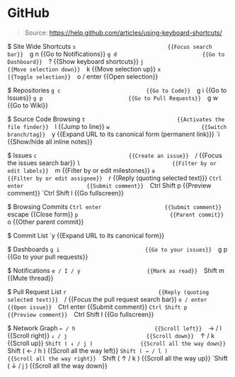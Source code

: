 # GitHub

> Source: https://help.github.com/articles/using-keyboard-shortcuts/

$ Site Wide Shortcuts
    `s                             {{Focus search bar}} 
    `g n                           {{Go to Notifications}} 
    `g d                           {{Go to Dashboard}} 
    `?                             {{Show keyboard shortcuts}} 
    `j                             {{Move selection down}} 
    `k                             {{Move selection up}} 
    `x                             {{Toggle selection}} 
    `o / enter                     {{Open selection}} 

$ Repositories
    `g c                           {{Go to Code}} 
    `g i                           {{Go to Issues}} 
    `g p                           {{Go to Pull Requests}} 
    `g w                           {{Go to Wiki}} 

$ Source Code Browsing
    `t                             {{Activates the file finder}} 
    `l                             {{Jump to line}} 
    `w                             {{Switch branch/tag}} 
    `y                             {{Expand URL to its canonical form (permanent link)}} 
    `i                             {{Show/hide all inline notes}} 

$ Issues
    `c                             {{Create an issue}} 
    `/                             {{Focus the issues search bar}} 
    `l                             {{Filter by or edit labels}} 
    `m                             {{Filter by or edit milestones}} 
    `a                             {{Filter by or edit assignee}} 
    `r                             {{Reply (quoting selected text)}} 
    `Ctrl enter                    {{Submit comment}} 
    `Ctrl Shift p                  {{Preview comment}} 
    `Ctrl Shift l                  {{Go fullscreen}} 

$ Browsing Commits
    `Ctrl enter                    {{Submit comment}} 
    `escape                        {{Close form}} 
    `p                             {{Parent commit}} 
    `o                             {{Other parent commit}} 

$ Commit List
    `y                             {{Expand URL to its canonical form}} 

$ Dashboards
    `g i                           {{Go to your issues}} 
    `g p                           {{Go to your pull requests}} 

$ Notifications
    `e / I / y                     {{Mark as read}} 
    `Shift m                       {{Mute thread}} 

$ Pull Request List
    `r                             {{Reply (quoting selected text)}} 
    `/                             {{Focus the pull request search bar}} 
    `o / enter                     {{Open issue}} 
    `Ctrl enter                    {{Submit comment}} 
    `Ctrl Shift p                  {{Preview comment}} 
    `Ctrl Shift l                  {{Go fullscreen}} 

$ Network Graph
    `← / h                         {{Scroll left}} 
    `→ / l                         {{Scroll right}} 
    `↓ / j                         {{Scroll down}} 
    `↑ / k                         {{Scroll up}} 
    `Shift ( ↓ / j )               {{Scroll all the way down}} 
    `Shift ( ← / h )               {{Scroll all the way left}} 
    `Shift ( → / l )               {{Scroll all the way right}} 
    `Shift ( ↑ / k )               {{Scroll all the way up}} 
    `Shift ( ↓ / j )               {{Scroll all the way down}} 

